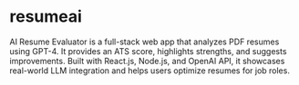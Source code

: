 # resumeai
AI Resume Evaluator is a full-stack web app that analyzes PDF resumes using GPT-4. It provides an ATS score, highlights strengths, and suggests improvements. Built with React.js, Node.js, and OpenAI API, it showcases real-world LLM integration and helps users optimize resumes for job roles.
